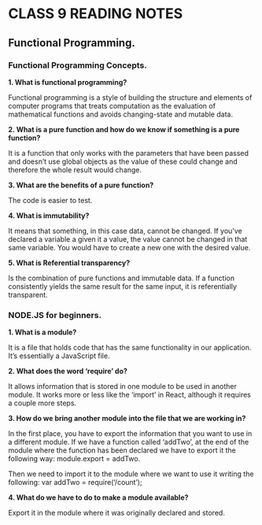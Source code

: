 # CLASS 9 READING NOTES 

## Functional Programming.


### Functional Programming Concepts.


**1. What is functional programming?**

Functional programming is a style of building the structure and elements of computer programs that treats computation as the evaluation of mathematical functions and avoids changing-state and mutable data.


**2. What is a pure function and how do we know if something is a pure function?**

It is a function that only works with the parameters that have been passed and doesn’t use global objects as the value of these could change and therefore the whole result would change.


**3. What are the benefits of a pure function?**

The code is easier to test.


**4. What is immutability?**

It means that something, in this case data, cannot be changed. If you've declared a variable a given it a value, the value cannot be changed in that same variable. You would have to create a new one with the desired value.


**5. What is Referential transparency?**

Is the combination of pure functions and immutable data. If a function consistently yields the same result for the same input, it is referentially transparent.



### NODE.JS for beginners.


**1. What is a module?**

It is a file that holds code that has the same functionality in our application. It’s essentially a JavaScript file. 


**2. What does the word ‘require’ do?**

It allows information that is stored in one module to be used in another module. It works more or less like the ‘import’ in React, although it requires a couple more steps.


**3. How do we bring another module into the file that we are working in?**

In the first place, you have to export the information that you want to use in a different module. If we have a function called ‘addTwo’, at the end of the module where the function has been declared we have to export it the following way: module.export = addTwo.

Then we need to import it to the module where we want to use it writing the following: var addTwo = require(‘/count’);


**4. What do we have to do to make a module available?**

Export it in the module where it was originally declared and stored.